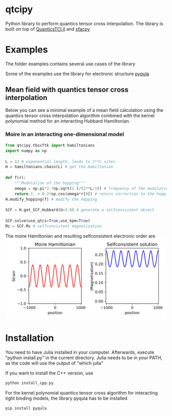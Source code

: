 #  qtcipy
Python library to perform quantics tensor cross interpolation. The library
is built on top of [QuanticsTCI.jl](https://github.com/tensor4all/QuanticsTCI.jl?tab=readme-ov-file) and [xfacpy](https://github.com/tensor4all/xfac)

# Examples

The folder examples contains several use cases of the library

Some of the examples use the library for electronic structure [pyqula](https://github.com/joselado/pyqula)

## Mean field with quantics tensor cross interpolation

Below you can see a minimal example of a mean field calculation using
the quantics tensor cross interpolation algorithm combined with
the kernel polynomial method for an interacting Hubbard Hamiltonian.

### Moire in an interacting one-dimensional model

```python
from qtcipy.tbscftk import hamiltonians
import numpy as np

L = 12 # exponential length, leads to 2**L sites
H = hamiltonians.chain(L) # get the Hamiltonian

def f(r):
    """Modulation of the hopping"""
    omega = np.pi*2.*np.sqrt(2.)/(2**L/10) # frequency of the modulation
    return 1. + 0.2*np.cos(omega*r[0]) # return correction to the hopping
H.modify_hopping(f) # modify the hopping 

SCF = H.get_SCF_Hubbard(U=3.0) # generate a selfconsistent object

SCF.solve(use_qtci=True,use_kpm=True)
Mz = SCF.Mz # selfconsistent magnetization
```

The moire Hamiltonian and resulting selfconsistent electronic order are
![Alt text](images/1dmoire.png?raw=true "Interaction-driven order with KPQTC")

# Installation

You need to have Julia installed in your computer.
Afterwards, execute "python install.py" in the current directory.
Julia needs to be in your PATH, as the code will use the output of "which julia"

If you want to install the C++ version, use
```bash
python install_cpp.py
```

For the kernel polynomial quantics tensor cross algorithm for interacting tight binding models, the library pyqula has to be installed
```bash
pip install pyqula
```

